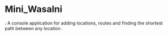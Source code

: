 # Mini_Wasalni
: A console application for adding locations, routes and
finding the shortest path between any location.
